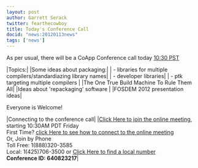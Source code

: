 ```yaml
---
layout: post
author: Garrett Serack 
twitter: fearthecowboy
title: Today's Conference Call 
docid: "news:20120113news"
tags: ['news']
---
```

As per usual, there will be a CoApp Conference call today  [10:30 PST](http://www.timeanddate.com/worldclock/fixedtime.html?msg=CoApp+Conference+Call&iso=20120113T1030&p1=234&ah=1)

|Topics:|
|Some ideas about packaging:|
|  - libraries for multiple compilers/standardiazing library names|
|  - developer libraries|
|  - ptk targeting multiple compilers |
|The One True Build Machine To Rule Them All|
|Ideas about 'repackaging' software |
|FOSDEM 2012 presentation ideas|

Everyone is Welcome!

|Connecting to the conference call|
|[Click Here to join the online meeting](https://join.microsoft.com/meet/garretts/HZ96LF57), starting 10:30AM PDT Friday<br/>First Time? [click Here to see how to connect to the online meeting](http://r.office.microsoft.com/r/rlidOC10?clid=1033&p1=4&p2=1041&pc=oc&ver=4&subver=0&bld=7185&bldver=0)<br/>Or, Join by Phone<br/>Toll Free: 1(888)320-3585<br/>Local: 1(425)706-3500 or [Click Here to find a local number](https://join.microsoft.com/dialin)<br/>**Conference ID: 640823217**|